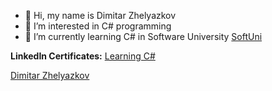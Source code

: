 - 👋 Hi, my name is Dimitar Zhelyazkov
- 👀 I’m interested in C# programming 
- 🌱 I’m currently learning C# in Software University <a href="https://softuni.bg">SoftUni</a>

<b> LinkedIn Certificates:</b> <a href="https://www.linkedin.com/learning/certificates/8799a7379a7d6572b29774e886cbd06603ca7e3f9429436f60eae581096be2d7?trk=share_certificate"> Learning C# </a>

<div class="badge-base LI-profile-badge" data-locale="en_US" data-size="medium" data-theme="dark" data-type="VERTICAL" data-vanity="ddev85" data-version="v1"><a class="badge-base__link LI-simple-link" href="https://uk.linkedin.com/in/ddev85?trk=profile-badge">Dimitar Zhelyazkov</a></div>
              



<!---
DimitarZhelyazkov/DimitarZhelyazkov is a ✨ special ✨ repository because its `README.md` (this file) appears on your GitHub profile.
You can click the Preview link to take a look at your changes.
--->
